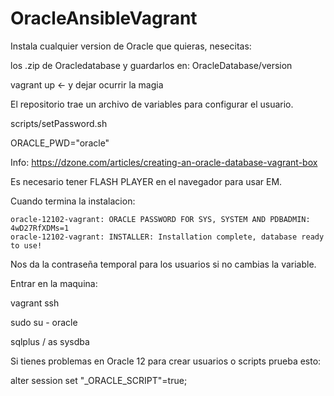 # OracleAnsibleVagrant
Instala cualquier version de Oracle que quieras, nesecitas:

los .zip de Oracledatabase y guardarlos en: OracleDatabase/version


vagrant up <- y dejar ocurrir la magia

El repositorio trae un archivo de variables para configurar el usuario.

scripts/setPassword.sh 

ORACLE_PWD="oracle"

Info: https://dzone.com/articles/creating-an-oracle-database-vagrant-box

Es necesario tener FLASH PLAYER en el navegador para usar EM.

Cuando termina la instalacion:

    oracle-12102-vagrant: ORACLE PASSWORD FOR SYS, SYSTEM AND PDBADMIN: 4wD27RfXDMs=1
    oracle-12102-vagrant: INSTALLER: Installation complete, database ready to use!

Nos da la contraseña temporal para los usuarios si no cambias la variable.

Entrar en la maquina:

vagrant ssh

sudo su - oracle

sqlplus / as sysdba

Si tienes problemas en Oracle 12 para crear usuarios o scripts prueba esto:

alter session set "_ORACLE_SCRIPT"=true;  
